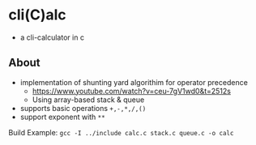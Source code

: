 # cli(C)alc
* a cli-calculator in c

## About

* implementation of shunting yard algorithim for operator precedence
    * <https://www.youtube.com/watch?v=ceu-7gV1wd0&t=2512s>
    * Using array-based stack & queue
* supports basic operations ``+,-,*,/,()``
* support exponent with ``**``

Build Example: ``gcc -I ../include calc.c stack.c queue.c -o calc``